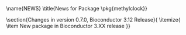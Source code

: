 \name{NEWS}
\title{News for Package \pkg{methylclock}}

\section{Changes in version 0.7.0, Bioconductor 3.12 Release}{
\itemize{
    \item New package in Bioconductor 3.XX release
}}